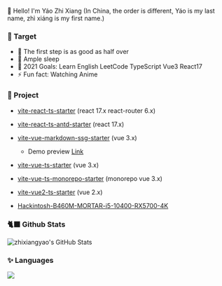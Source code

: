 👋 Hello! I'm Yáo Zhi Xiang (In China, the order is different, Yáo is my last name, zhì xiáng is my first name.)

### 📜 Target

- 🚶 The first step is as good as half over
- 🥱 Ample sleep
- 🚀 2021 Goals: Learn English LeetCode TypeScript Vue3 React17
- ⚡ Fun fact: Watching Anime

### 📜 Project

- [vite-react-ts-starter](https://github.com/zhixiangyao/vite-react-ts-starter) (react 17.x react-router 6.x)
- [vite-react-ts-antd-starter](https://github.com/zhixiangyao/vite-react-ts-antd-starter) (react 17.x)
- [vite-vue-markdown-ssg-starter](https://github.com/zhixiangyao/vite-vue-markdown-ssg-starter) (vue 3.x)
  - Demo preview [Link](https://zhixiangyao.github.io/)
- [vite-vue-ts-starter](https://github.com/zhixiangyao/vite-vue-ts-starter) (vue 3.x)
- [vite-vue-ts-monorepo-starter](https://github.com/zhixiangyao/vite-vue-ts-monorepo-starter) (monorepo vue 3.x)
- [vite-vue2-ts-starter](https://github.com/zhixiangyao/vite-vue2-ts-starter) (vue 2.x)

- [Hackintosh-B460M-MORTAR-i5-10400-RX5700-4K](https://github.com/zhixiangyao/Hackintosh-B460M-MORTAR-i5-10400-RX5700-4K)

### 🐈‍⬛ Github Stats

<img alt="zhixiangyao's GitHub Stats" src="https://github-readme-stats.vercel.app/api?username=zhixiangyao&theme=cobalt&show_icons=true" />

### ✨ Languages

<img src="https://github-readme-stats.vercel.app/api/top-langs/?username=zhixiangyao&layout=compact&theme=cobalt" >
